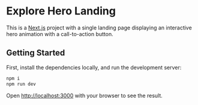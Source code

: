 # Explore Hero Landing
This is a [Next.js](https://nextjs.org/) project with a single landing page displaying an interactive hero animation with a call-to-action button. 

## Getting Started

First, install the dependencies locally, and run the development server:

```bash
npm i
npm run dev
```

Open [http://localhost:3000](http://localhost:3000) with your browser to see the result.
